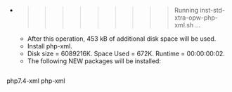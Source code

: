 * >>>>>>>>> Running inst-std-xtra-opw-php-xml.sh ...
  * After this operation, 453 kB of additional disk space will be used.
  * Install php-xml.
  * Disk size = 6089216K. Space Used = 672K. Runtime = 00:00:00:02.
  * The following NEW packages will be installed:
  ```bash
php7.4-xml php-xml
  ```
